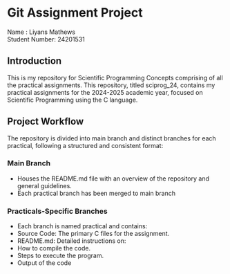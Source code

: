 # Git Assignment Project  

Name : Liyans Mathews<br>
Student Number: 24201531

## Introduction

This is my repository for Scientific Programming Concepts comprising of all the practical assignments. This repository, titled sciprog_24, contains my practical assignments for the 2024-2025 academic year, focused on Scientific Programming using the C language.

## Project Workflow
The repository is divided into main branch and distinct branches for each practical, following a structured and consistent format:

### Main Branch

* Houses the README.md file with an overview of the repository and general guidelines.
* Each practical branch has been merged to main branch
  
### Practicals-Specific Branches
* Each branch is named practical<number> and contains:
* Source Code: The primary C files for the assignment.
* README.md: Detailed instructions on:
* How to compile the code.
* Steps to execute the program.
* Output of the code
